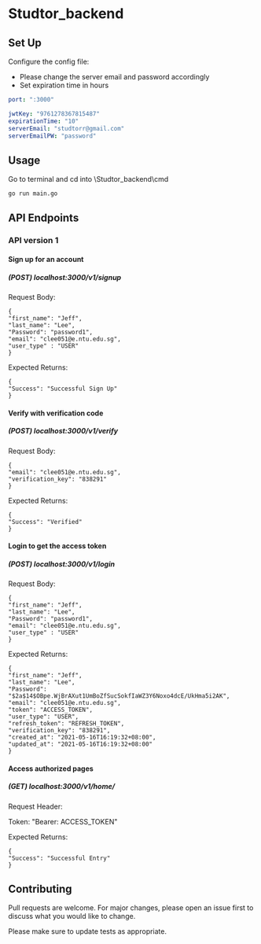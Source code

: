 # Studtor_backend


## Set Up

Configure the config file:
* Please change the server email and password accordingly
* Set expiration time in hours
```yml
port: ":3000"

jwtKey: "9761278367815487"
expirationTime: "10"
serverEmail: "studtorr@gmail.com"
serverEmailPW: "password"
```

## Usage
Go to terminal and cd into \Studtor_backend\cmd
```bash
go run main.go
```

## API Endpoints
### API version 1

#### Sign up for an account

##### (POST) localhost:3000/v1/signup

Request Body:
```
{
"first_name": "Jeff",
"last_name": "Lee",
"Password": "password1",
"email": "clee051@e.ntu.edu.sg",
"user_type" : "USER"
}
```

Expected Returns:

```
{
"Success": "Successful Sign Up"
}
```
#### Verify with verification code
##### (POST) localhost:3000/v1/verify

Request Body:
```
{
"email": "clee051@e.ntu.edu.sg",
"verification_key": "838291"
}
```
Expected Returns:
```
{
"Success": "Verified"
}
```
#### Login to get the access token
##### (POST) localhost:3000/v1/login

Request Body:
```
{
"first_name": "Jeff",
"last_name": "Lee",
"Password": "password1",
"email": "clee051@e.ntu.edu.sg",
"user_type" : "USER"
}
```
Expected Returns:
```
{
"first_name": "Jeff",
"last_name": "Lee",
"Password": "$2a$14$OBpe.WjBrAXut1UmBoZfSucSokfIaWZ3Y6Noxo4dcE/UkHma5i2AK",
"email": "clee051@e.ntu.edu.sg",
"token": "ACCESS_TOKEN",
"user_type": "USER",
"refresh_token": "REFRESH_TOKEN",
"verification_key": "838291",
"created_at": "2021-05-16T16:19:32+08:00",
"updated_at": "2021-05-16T16:19:32+08:00"
}
```
#### Access authorized pages
##### (GET) localhost:3000/v1/home/

Request Header:

Token: "Bearer: ACCESS_TOKEN"

Expected Returns:
```
{
"Success": "Successful Entry"
}
```
## Contributing
Pull requests are welcome. For major changes, please open an issue first to discuss what you would like to change.

Please make sure to update tests as appropriate.
